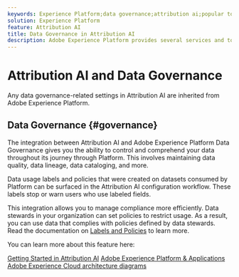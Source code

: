```yaml
---
keywords: Experience Platform;data governance;attribution ai;popular topics
solution: Experience Platform
feature: Attribution AI
title: Data Governance in Attribution AI
description: Adobe Experience Platform provides several services and tools that allow you to confidently control your collected experience data in order to comply with your business practices, legal obligations, and development process.
---
```

# Attribution AI and Data Governance

Any data governance-related settings in Attribution AI are inherited from Adobe Experience Platform.

## Data Governance {#governance}

The integration between Attribution AI and Adobe Experience Platform Data Governance gives you the ability to control and comprehend your data throughout its journey through Platform. This involves maintaining data quality, data lineage, data cataloging, and more.

Data usage labels and policies that were created on datasets consumed by Platform can be surfaced in the Attribution AI configuration workflow. These labels stop or warn users who use labeled fields. 

This integration allows you to manage compliance more efficiently. Data stewards in your organization can set policies to restrict usage. As a result, you can use data that complies with policies defined by data stewards. Read the documentation on [Labels and Policies](https://experienceleague.adobe.com/docs/analytics-platform/using/cja-dataviews/data-governance.html) to learn more.

You can learn more about this feature here: 

[Getting Started in Attribution AI](../../attribution-ai/getting-started.md)
[Adobe Experience Platform & Applications](https://experienceleague.adobe.com/docs/blueprints-learn/architecture/architecture-overview/platform-applications.html)
[Adobe Experience Cloud architecture diagrams](https://experienceleague.adobe.com/docs/blueprints-learn/architecture/architecture-overview/experience-cloud.html)

